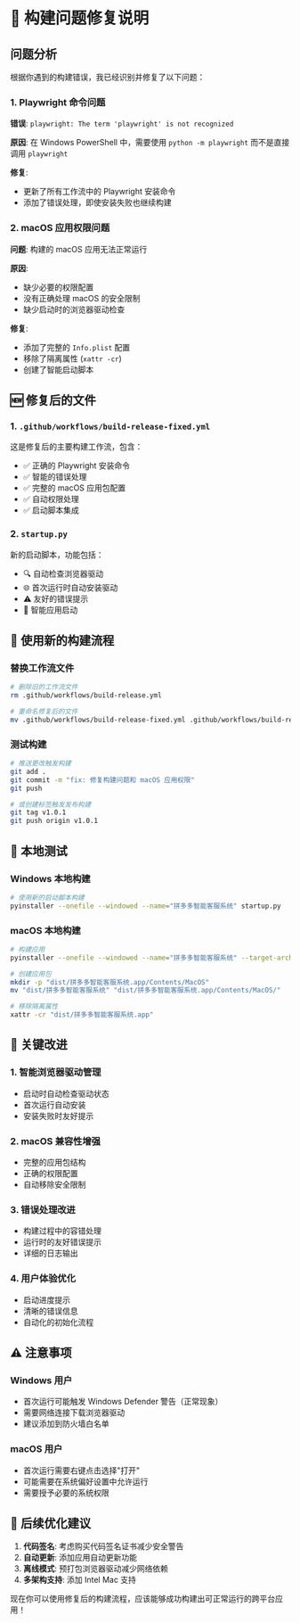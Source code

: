 # 🔧 构建问题修复说明

## 问题分析

根据你遇到的构建错误，我已经识别并修复了以下问题：

### 1. Playwright 命令问题
**错误**: `playwright: The term 'playwright' is not recognized`

**原因**: 在 Windows PowerShell 中，需要使用 `python -m playwright` 而不是直接调用 `playwright`

**修复**: 
- 更新了所有工作流中的 Playwright 安装命令
- 添加了错误处理，即使安装失败也继续构建

### 2. macOS 应用权限问题
**问题**: 构建的 macOS 应用无法正常运行

**原因**: 
- 缺少必要的权限配置
- 没有正确处理 macOS 的安全限制
- 缺少启动时的浏览器驱动检查

**修复**:
- 添加了完整的 `Info.plist` 配置
- 移除了隔离属性 (`xattr -cr`)
- 创建了智能启动脚本

## 🆕 修复后的文件

### 1. `.github/workflows/build-release-fixed.yml`
这是修复后的主要构建工作流，包含：

- ✅ 正确的 Playwright 安装命令
- ✅ 智能的错误处理
- ✅ 完整的 macOS 应用包配置
- ✅ 自动权限处理
- ✅ 启动脚本集成

### 2. `startup.py`
新的启动脚本，功能包括：

- 🔍 自动检查浏览器驱动
- 🌐 首次运行时自动安装驱动
- ⚠️ 友好的错误提示
- 🎯 智能应用启动

## 🚀 使用新的构建流程

### 替换工作流文件
```bash
# 删除旧的工作流文件
rm .github/workflows/build-release.yml

# 重命名修复后的文件
mv .github/workflows/build-release-fixed.yml .github/workflows/build-release.yml
```

### 测试构建
```bash
# 推送更改触发构建
git add .
git commit -m "fix: 修复构建问题和 macOS 应用权限"
git push

# 或创建标签触发发布构建
git tag v1.0.1
git push origin v1.0.1
```

## 🔧 本地测试

### Windows 本地构建
```bash
# 使用新的启动脚本构建
pyinstaller --onefile --windowed --name="拼多多智能客服系统" startup.py
```

### macOS 本地构建
```bash
# 构建应用
pyinstaller --onefile --windowed --name="拼多多智能客服系统" --target-arch="arm64" startup.py

# 创建应用包
mkdir -p "dist/拼多多智能客服系统.app/Contents/MacOS"
mv "dist/拼多多智能客服系统" "dist/拼多多智能客服系统.app/Contents/MacOS/"

# 移除隔离属性
xattr -cr "dist/拼多多智能客服系统.app"
```

## 🎯 关键改进

### 1. 智能浏览器驱动管理
- 启动时自动检查驱动状态
- 首次运行自动安装
- 安装失败时友好提示

### 2. macOS 兼容性增强
- 完整的应用包结构
- 正确的权限配置
- 自动移除安全限制

### 3. 错误处理改进
- 构建过程中的容错处理
- 运行时的友好错误提示
- 详细的日志输出

### 4. 用户体验优化
- 启动进度提示
- 清晰的错误信息
- 自动化的初始化流程

## ⚠️ 注意事项

### Windows 用户
- 首次运行可能触发 Windows Defender 警告（正常现象）
- 需要网络连接下载浏览器驱动
- 建议添加到防火墙白名单

### macOS 用户
- 首次运行需要右键点击选择"打开"
- 可能需要在系统偏好设置中允许运行
- 需要授予必要的系统权限

## 🔄 后续优化建议

1. **代码签名**: 考虑购买代码签名证书减少安全警告
2. **自动更新**: 添加应用自动更新功能
3. **离线模式**: 预打包浏览器驱动减少网络依赖
4. **多架构支持**: 添加 Intel Mac 支持

现在你可以使用修复后的构建流程，应该能够成功构建出可正常运行的跨平台应用！